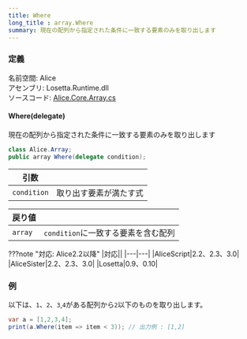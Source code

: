 ```yaml
---
title: Where
long_title : array.Where
summary: 現在の配列から指定された条件に一致する要素のみを取り出します
---
```


### 定義
名前空間: Alice<br/>
アセンブリ: Losetta.Runtime.dll<br/>
ソースコード: [Alice.Core.Array.cs](https://github.com/WSOFT-Project/Losetta/blob/master/Losetta.Runtime/Core/Extension/Alice.Core.Array.cs)

#### Where(delegate)

現在の配列から指定された条件に一致する要素のみを取り出します

```cs title="AliceScript"
class Alice.Array;
public array Where(delegate condition);
```

|引数| |
|-|-|
|`condition`|取り出す要素が満たす式|

|戻り値| |
|-|-|
|`array`|`condition`に一致する要素を含む配列|

???note "対応: Alice2.2以降"
    |対応||
    |---|---|
    |AliceScript|2.2、2.3、3.0|
    |AliceSister|2.2、2.3、3.0|
    |Losetta|0.9、0.10|

### 例
以下は、`1`、`2`、`3`,`4`がある配列から`2`以下のものを取り出します。

```cs title="AliceScript"
var a = [1,2,3,4];
print(a.Where(item => item < 3)); // 出力例 : [1,2]
```
